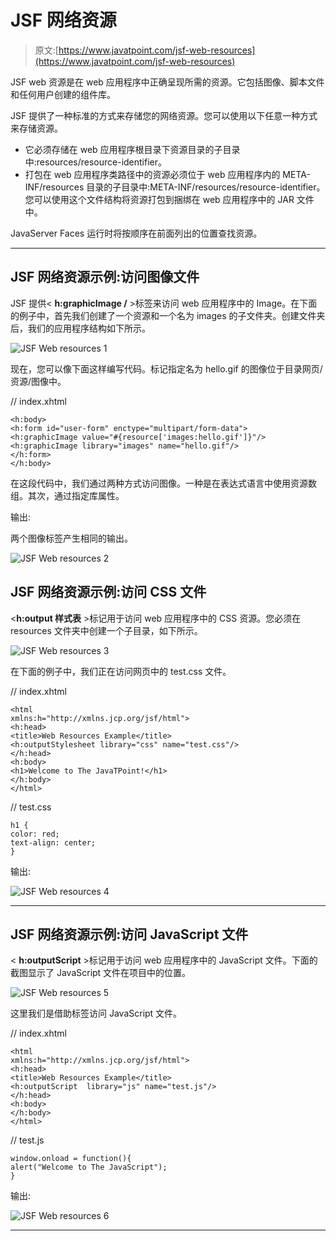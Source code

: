 # JSF 网络资源

> 原文:[https://www.javatpoint.com/jsf-web-resources](https://www.javatpoint.com/jsf-web-resources)

JSF web 资源是在 web 应用程序中正确呈现所需的资源。它包括图像、脚本文件和任何用户创建的组件库。

JSF 提供了一种标准的方式来存储您的网络资源。您可以使用以下任意一种方式来存储资源。

*   它必须存储在 web 应用程序根目录下资源目录的子目录中:resources/resource-identifier。
*   打包在 web 应用程序类路径中的资源必须位于 web 应用程序内的 META-INF/resources 目录的子目录中:META-INF/resources/resource-identifier。您可以使用这个文件结构将资源打包到捆绑在 web 应用程序中的 JAR 文件中。

JavaServer Faces 运行时将按顺序在前面列出的位置查找资源。

* * *

## JSF 网络资源示例:访问图像文件

JSF 提供< **h:graphicImage /** >标签来访问 web 应用程序中的 Image。在下面的例子中，首先我们创建了一个资源和一个名为 images 的子文件夹。创建文件夹后，我们的应用程序结构如下所示。

![JSF Web resources 1](../Images/3f5feb9f34aabf3a470398d5412acc57.png)

现在，您可以像下面这样编写代码。<graphicimage>标记指定名为 hello.gif 的图像位于目录网页/资源/图像中。</graphicimage>

// index.xhtml

```
<h:body>
<h:form id="user-form" enctype="multipart/form-data">
<h:graphicImage value="#{resource['images:hello.gif']}"/>
<h:graphicImage library="images" name="hello.gif"/>
</h:form>
</h:body>

```

在这段代码中，我们通过两种方式访问图像。一种是在表达式语言中使用资源数组。其次，通过指定库属性。

输出:

两个图像标签产生相同的输出。

![JSF Web resources 2](../Images/a4a163be664ba28c135ada1dfeea900e.png)

## JSF 网络资源示例:访问 CSS 文件

<**h:output 样式表** >标记用于访问 web 应用程序中的 CSS 资源。您必须在 resources 文件夹中创建一个子目录，如下所示。

![JSF Web resources 3](../Images/f0c4d24dd3fec885551a9fc4ea1accb6.png)

在下面的例子中，我们正在访问网页中的 test.css 文件。

// index.xhtml

```
<html 
xmlns:h="http://xmlns.jcp.org/jsf/html">
<h:head>
<title>Web Resources Example</title>
<h:outputStylesheet library="css" name="test.css"/>
</h:head>
<h:body>
<h1>Welcome to The JavaTPoint!</h1>
</h:body>
</html>

```

// test.css

```
h1 {
color: red;
text-align: center;
}

```

输出:

![JSF Web resources 4](../Images/2d007123c58c65e2f7ede618dfcf6378.png)

* * *

## JSF 网络资源示例:访问 JavaScript 文件

< **h:outputScript** >标记用于访问 web 应用程序中的 JavaScript 文件。下面的截图显示了 JavaScript 文件在项目中的位置。

![JSF Web resources 5](../Images/8a0bef3eb948111831c7fa2c369de37f.png)

这里我们是借助<outputscript>标签访问 JavaScript 文件。</outputscript>

// index.xhtml

```
<html 
xmlns:h="http://xmlns.jcp.org/jsf/html">
<h:head>
<title>Web Resources Example</title>
<h:outputScript  library="js" name="test.js"/>
</h:head>
<h:body>
</h:body>
</html>

```

// test.js

```
window.onload = function(){
alert("Welcome to The JavaScript");
}

```

输出:

![JSF Web resources 6](../Images/492367f4b64f9696c17df57982d43cef.png)

* * *